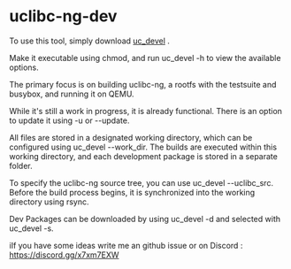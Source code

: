# uclibc-ng-dev


To use this tool, simply download  [uc_devel](https://raw.githubusercontent.com/lordrasmus/uclibc-ng-dev/main/uc_devel) .

Make it executable using chmod, and run uc_devel -h to view the available options.


The primary focus is on building uclibc-ng, a rootfs with the testsuite and busybox, and running it on QEMU.


While it's still a work in progress, it is already functional. 
There is an option to update it using -u or --update.



All files are stored in a designated working directory, which can be configured using uc_devel --work_dir. The builds are executed within this working directory, and each development package is stored in a separate folder.

To specify the uclibc-ng source tree, you can use uc_devel --uclibc_src. Before the build process begins, it is synchronized into the working directory using rsync.

Dev Packages can be downloaded by using uc_devel -d and selected with uc_devel -s.



iIf you have some ideas write me an github issue or on Discord : https://discord.gg/x7xm7EXW
